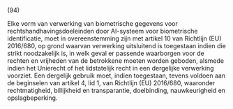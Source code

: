 (94)

Elke vorm van verwerking van biometrische gegevens voor rechtshandhavingsdoeleinden door AI-systeem voor biometrische identificatie, moet in overeenstemming zijn met artikel 10 van Richtlijn (EU) 2016/680, op grond waarvan verwerking uitsluitend is toegestaan indien die strikt noodzakelijk is, in welk geval er passende waarborgen voor de rechten en vrijheden van de betrokkene moeten worden geboden, alsmede indien het Unierecht of het lidstatelijk recht in een dergelijke verwerking voorziet. Een dergelijk gebruik moet, indien toegestaan, tevens voldoen aan de beginselen van artikel 4, lid 1, van Richtlijn (EU) 2016/680, waaronder rechtmatigheid, billijkheid en transparantie, doelbinding, nauwkeurigheid en opslagbeperking.
